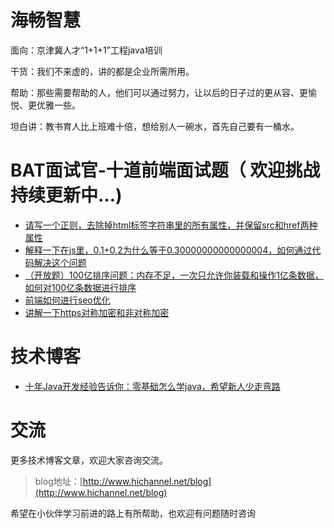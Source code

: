# 海畅智慧 #


面向：京津冀人才“1+1+1”工程java培训

干货：我们不来虚的，讲的都是企业所需所用。

帮助：那些需要帮助的人，他们可以通过努力，让以后的日子过的更从容、更愉悦、更优雅一些。

坦白讲：教书育人比上班难十倍，想给别人一碗水，首先自己要有一桶水。





# BAT面试官-十道前端面试题（ 欢迎挑战 持续更新中...) #


* [请写一个正则，去除掉html标签字符串里的所有属性，并保留src和href两种属性](https://github.com/hichannel/issuses/issues/1)  
* [解释一下在js里，0.1+0.2为什么等于0.30000000000000004，如何通过代码解决这个问题](https://github.com/hichannel/issuses/issues/2)  
* [（开放题）100亿排序问题：内存不足，一次只允许你装载和操作1亿条数据，如何对100亿条数据进行排序](https://github.com/hichannel/issuses/issues/3)  
* [前端如何进行seo优化](https://github.com/hichannel/issuses/issues/4)
* [讲解一下https对称加密和非对称加密](https://github.com/hichannel/issuses/issues/5) 







# 技术博客 #


* [十年Java开发经验告诉你：零基础怎么学java，希望新人少走弯路](https://github.com/hichannel/blog/issues/1)






# 交流 #  

更多技术博客文章，欢迎大家咨询交流。  

>blog地址：[http://www.hichannel.net/blog](http://www.hichannel.net/blog)

希望在小伙伴学习前进的路上有所帮助，也欢迎有问题随时咨询 



